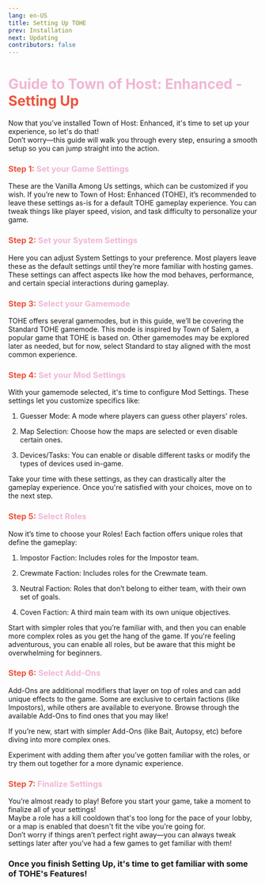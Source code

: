 ```yaml
---
lang: en-US
title: Setting Up TOHE
prev: Installation
next: Updating
contributors: false
---
```


# <font color=#f0b6d5>Guide to Town of Host: Enhanced - <font color=#ed543d>Setting Up</font></font>

Now that you’ve installed Town of Host: Enhanced, it's time to set up your experience, so let's do that!<br>
Don’t worry—this guide will walk you through every step, ensuring a smooth setup so you can jump straight into the action.

### <font color=#f0b6d5><font color=#ed543d>Step 1:</font> Set your Game Settings</font>

These are the Vanilla Among Us settings, which can be customized if you wish. If you’re new to Town of Host: Enhanced (TOHE), it’s recommended to leave these settings as-is for a default TOHE gameplay experience. You can tweak things like player speed, vision, and task difficulty to personalize your game.

### <font color=#f0b6d5><font color=#ed543d>Step 2:</font> Set your System Settings</font>

Here you can adjust System Settings to your preference. Most players leave these as the default settings until they’re more familiar with hosting games. These settings can affect aspects like how the mod behaves, performance, and certain special interactions during gameplay.

### <font color=#f0b6d5><font color=#ed543d>Step 3:</font> Select your Gamemode</font>

TOHE offers several gamemodes, but in this guide, we’ll be covering the Standard TOHE gamemode. This mode is inspired by Town of Salem, a popular game that TOHE is based on. Other gamemodes may be explored later as needed, but for now, select Standard to stay aligned with the most common experience.

### <font color=#f0b6d5><font color=#ed543d>Step 4:</font> Set your Mod Settings</font>

With your gamemode selected, it's time to configure Mod Settings. These settings let you customize specifics like:<br>

1. Guesser Mode: A mode where players can guess other players' roles.<br>

2. Map Selection: Choose how the maps are selected or even disable certain ones.<br>

3. Devices/Tasks: You can enable or disable different tasks or modify the types of devices used in-game.<br>

Take your time with these settings, as they can drastically alter the gameplay experience. Once you're satisfied with your choices, move on to the next step.

### <font color=#f0b6d5><font color=#ed543d>Step 5:</font> Select Roles</font>

Now it’s time to choose your Roles! Each faction offers unique roles that define the gameplay:<br>

1. Impostor Faction: Includes roles for the Impostor team.<br>

2. Crewmate Faction: Includes roles for the Crewmate team.<br>

3. Neutral Faction: Roles that don’t belong to either team, with their own set of goals.<br>

4. Coven Faction: A third main team with its own unique objectives.<br>

Start with simpler roles that you’re familiar with, and then you can enable more complex roles as you get the hang of the game. If you're feeling adventurous, you can enable all roles, but be aware that this might be overwhelming for beginners.

### <font color=#f0b6d5><font color=#ed543d>Step 6:</font> Select Add-Ons</font>

Add-Ons are additional modifiers that layer on top of roles and can add unique effects to the game. Some are exclusive to certain factions (like Impostors), while others are available to everyone. Browse through the available Add-Ons to find ones that you may like!<br>

If you’re new, start with simpler Add-Ons (like Bait, Autopsy, etc) before diving into more complex ones.<br>

Experiment with adding them after you’ve gotten familiar with the roles, or try them out together for a more dynamic experience.

### <font color=#f0b6d5><font color=#ed543d>Step 7:</font> Finalize Settings</font>

You’re almost ready to play! Before you start your game, take a moment to finalize all of your settings!<br>
Maybe a role has a kill cooldown that's too long for the pace of your lobby, or a map is enabled that doesn't fit the vibe you're going for.<br>
Don’t worry if things aren’t perfect right away—you can always tweak settings later after you’ve had a few games to get familiar with them!

### Once you finish Setting Up, it's time to get familiar with some of TOHE's Features!